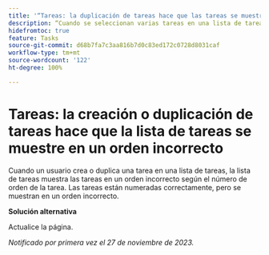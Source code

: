 ```yaml
---
title: '“Tareas: la duplicación de tareas hace que las tareas se muestren en un orden incorrecto”'
description: “Cuando se seleccionan varias tareas en una lista de tareas y se duplican, la lista de tareas muestra las tareas en un orden incorrecto según el número de orden de la tarea. Las tareas están numeradas correctamente, pero se muestran en un orden incorrecto. Hay una solución disponible”.
hidefromtoc: true
feature: Tasks
source-git-commit: d68b7fa7c3aa816b7d0c83ed172c0728d8031caf
workflow-type: tm+mt
source-wordcount: '122'
ht-degree: 100%

---
```



# Tareas: la creación o duplicación de tareas hace que la lista de tareas se muestre en un orden incorrecto

Cuando un usuario crea o duplica una tarea en una lista de tareas, la lista de tareas muestra las tareas en un orden incorrecto según el número de orden de la tarea. Las tareas están numeradas correctamente, pero se muestran en un orden incorrecto.

**Solución alternativa**

Actualice la página.

_Notificado por primera vez el 27 de noviembre de 2023._

